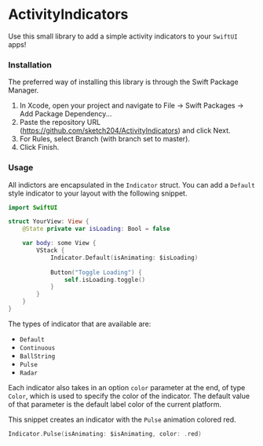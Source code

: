 # ActivityIndicators

Use this small library to add a simple activity indicators to your `SwiftUI` apps!



### Installation

The preferred way of installing this library is through the Swift Package Manager.

1. In Xcode, open your project and navigate to File → Swift Packages → Add Package Dependency...
2. Paste the repository URL (https://github.com/sketch204/ActivityIndicators) and click Next.
3. For Rules, select Branch (with branch set to master).
4. Click Finish.

### Usage

All indictors are encapsulated in the `Indicator` struct. You can add a `Default` style indicator to your layout with the following snippet.
``` Swift
import SwiftUI

struct YourView: View {
    @State private var isLoading: Bool = false

    var body: some View {
        VStack {
            Indicator.Default(isAnimating: $isLoading)
            
            Button("Toggle Loading") {
                self.isLoading.toggle()
            }
        }
    }
}
```

The types of indicator that are available are:
- `Default`
- `Continuous`
- `BallString`
- `Pulse`
- `Radar`

Each indicator also takes in an option `color` parameter at the end, of type `Color`, which is used to specify the color of the indicator. The default value of that parameter is the default label color of the current platform. 

This snippet creates an indicator with the `Pulse` animation colored red.
``` Swift
Indicator.Pulse(isAnimating: $isAnimating, color: .red)
```
